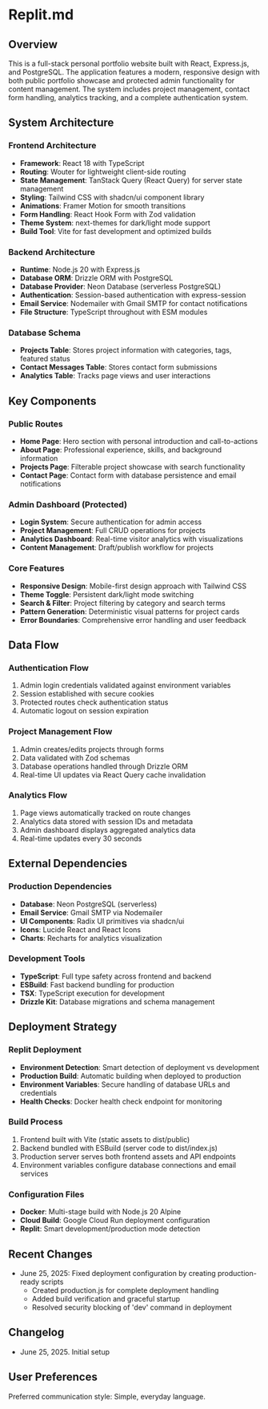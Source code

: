 # Replit.md

## Overview
This is a full-stack personal portfolio website built with React, Express.js, and PostgreSQL. The application features a modern, responsive design with both public portfolio showcase and protected admin functionality for content management. The system includes project management, contact form handling, analytics tracking, and a complete authentication system.

## System Architecture

### Frontend Architecture
- **Framework**: React 18 with TypeScript
- **Routing**: Wouter for lightweight client-side routing
- **State Management**: TanStack Query (React Query) for server state management
- **Styling**: Tailwind CSS with shadcn/ui component library
- **Animations**: Framer Motion for smooth transitions
- **Form Handling**: React Hook Form with Zod validation
- **Theme System**: next-themes for dark/light mode support
- **Build Tool**: Vite for fast development and optimized builds

### Backend Architecture
- **Runtime**: Node.js 20 with Express.js
- **Database ORM**: Drizzle ORM with PostgreSQL
- **Database Provider**: Neon Database (serverless PostgreSQL)
- **Authentication**: Session-based authentication with express-session
- **Email Service**: Nodemailer with Gmail SMTP for contact notifications
- **File Structure**: TypeScript throughout with ESM modules

### Database Schema
- **Projects Table**: Stores project information with categories, tags, featured status
- **Contact Messages Table**: Stores contact form submissions
- **Analytics Table**: Tracks page views and user interactions

## Key Components

### Public Routes
- **Home Page**: Hero section with personal introduction and call-to-actions
- **About Page**: Professional experience, skills, and background information
- **Projects Page**: Filterable project showcase with search functionality
- **Contact Page**: Contact form with database persistence and email notifications

### Admin Dashboard (Protected)
- **Login System**: Secure authentication for admin access
- **Project Management**: Full CRUD operations for projects
- **Analytics Dashboard**: Real-time visitor analytics with visualizations
- **Content Management**: Draft/publish workflow for projects

### Core Features
- **Responsive Design**: Mobile-first design approach with Tailwind CSS
- **Theme Toggle**: Persistent dark/light mode switching
- **Search & Filter**: Project filtering by category and search terms
- **Pattern Generation**: Deterministic visual patterns for project cards
- **Error Boundaries**: Comprehensive error handling and user feedback

## Data Flow

### Authentication Flow
1. Admin login credentials validated against environment variables
2. Session established with secure cookies
3. Protected routes check authentication status
4. Automatic logout on session expiration

### Project Management Flow
1. Admin creates/edits projects through forms
2. Data validated with Zod schemas
3. Database operations handled through Drizzle ORM
4. Real-time UI updates via React Query cache invalidation

### Analytics Flow
1. Page views automatically tracked on route changes
2. Analytics data stored with session IDs and metadata
3. Admin dashboard displays aggregated analytics data
4. Real-time updates every 30 seconds

## External Dependencies

### Production Dependencies
- **Database**: Neon PostgreSQL (serverless)
- **Email Service**: Gmail SMTP via Nodemailer
- **UI Components**: Radix UI primitives via shadcn/ui
- **Icons**: Lucide React and React Icons
- **Charts**: Recharts for analytics visualization

### Development Tools
- **TypeScript**: Full type safety across frontend and backend
- **ESBuild**: Fast backend bundling for production
- **TSX**: TypeScript execution for development
- **Drizzle Kit**: Database migrations and schema management

## Deployment Strategy

### Replit Deployment
- **Environment Detection**: Smart detection of deployment vs development
- **Production Build**: Automatic building when deployed to production
- **Environment Variables**: Secure handling of database URLs and credentials
- **Health Checks**: Docker health check endpoint for monitoring

### Build Process
1. Frontend built with Vite (static assets to dist/public)
2. Backend bundled with ESBuild (server code to dist/index.js)
3. Production server serves both frontend assets and API endpoints
4. Environment variables configure database connections and email services

### Configuration Files
- **Docker**: Multi-stage build with Node.js 20 Alpine
- **Cloud Build**: Google Cloud Run deployment configuration
- **Replit**: Smart development/production mode detection

## Recent Changes
- June 25, 2025: Fixed deployment configuration by creating production-ready scripts
  - Created production.js for complete deployment handling
  - Added build verification and graceful startup
  - Resolved security blocking of 'dev' command in deployment

## Changelog
- June 25, 2025. Initial setup

## User Preferences
Preferred communication style: Simple, everyday language.